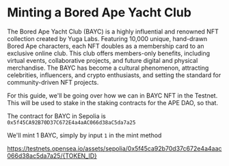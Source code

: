 # Minting a Bored Ape Yacht Club

The Bored Ape Yacht Club (BAYC) is a highly influential and renowned NFT collection created by Yuga Labs. Featuring 10,000 unique, hand-drawn Bored Ape characters, each NFT doubles as a membership card to an exclusive online club. This club offers members-only benefits, including virtual events, collaborative projects, and future digital and physical merchandise. The BAYC has become a cultural phenomenon, attracting celebrities, influencers, and crypto enthusiasts, and setting the standard for community-driven NFT projects.

For this guide, we'll be going over how we can in BAYC NFT in the Testnet. This will be used to stake in the staking contracts for the APE DAO, so that.

The contract for BAYC in Sepolia is `0x5f45CA92B70D37C672E4a4aAC066d38aC5da7a25`

We'll mint 1 BAYC, simply by input `1` in the mint method



https://testnets.opensea.io/assets/sepolia/0x5f45ca92b70d37c672e4a4aac066d38ac5da7a25/{TOKEN_ID}